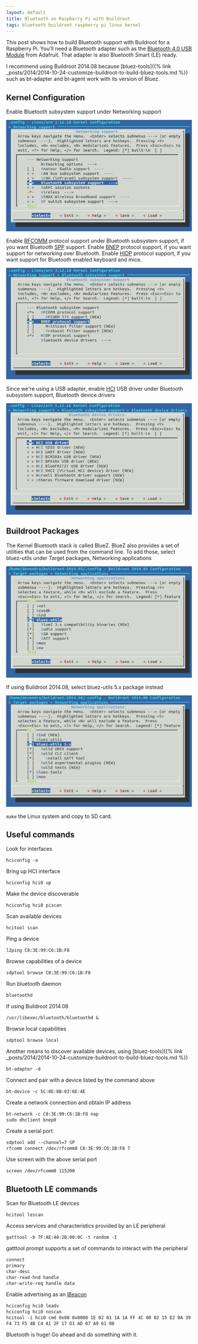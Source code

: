 ```yaml
---
layout: default
title: Bluetooth on Raspberry Pi with Buildroot
tags: bluetooth buildroot raspberry pi linux kernel
---
```


This post shows how to build Bluetooth support with Buildroot for a Raspberry Pi. You'll need a Bluetooth adapter such as the [Bluetooth 4.0 USB Module](http://www.adafruit.com/products/1327) from Adafruit. That adapter is also Bluetooth Smart (LE) ready.

I recommend using Buildroot 2014.08 because [bluez-tools]({% link _posts/2014/2014-10-24-customize-buildroot-to-build-bluez-tools.md %}) such as bt-adapter and bt-agent work with its version of Bluez.

## Kernel Configuration

Enable Bluetooth subsystem support under Networking support

![Bluetooth subsystem support](/assets/img/buildroot-kernel-networking-bluetooth.png)

Enable [RFCOMM](https://developer.bluetooth.org/TechnologyOverview/Pages/RFCOMM.aspx) protocol support under Bluetooth subsystem support, if you want Bluetooth [SPP](https://developer.bluetooth.org/TechnologyOverview/Pages/SPP.aspx) support. Enable [BNEP](https://developer.bluetooth.org/TechnologyOverview/Pages/BNEP.aspx) protocol support, if you want support for networking over Bluetooth. Enable [HIDP](https://developer.bluetooth.org/TechnologyOverview/Pages/HID.aspx) protocol support, if you want support for Bluetooth enabled keyboard and mice.

![RFCOMM and BNEP support](/assets/img/buildroot-kernel-networking-bluetooth-rfcomm.png)

Since we're using a USB adapter, enable [HCI](https://developer.bluetooth.org/TechnologyOverview/Pages/HCI.aspx) USB driver under Bluetooth subsystem support, Bluetooth device drivers

![HCI USB driver](/assets/img/buildroot-kernel-networking-bluetooth-driver-hci.png)

## Buildroot Packages

The Kernel Bluetooth stack is called BlueZ. BlueZ also provides a set of utilities that can be used from the command line. To add those, select bluez-utils under Target packages, Networking applications

![bluez-utils](/assets/img/buildroot-packages-bluez-utils.png)

If using Buildroot 2014.08, select bluez-utils 5.x package instead

![bluez5_utils](/assets/img/buildroot-packages-bluez-utils-5.png)

`make` the Linux system and copy to SD card.

## Useful commands

Look for interfaces

```
hciconfig -a
```

Bring up HCI interface

```
hciconfig hci0 up
```

Make the device discoverable

```
hciconfig hci0 piscan
```

Scan available devices

```
hcitool scan
```

Ping a device

```
l2ping C8:3E:99:C6:1B:F8
```

Browse capabilities of a device

```
sdptool browse C8:3E:99:C6:1B:F8
```

Run bluetooth daemon

```
bluetoothd
```

If using Buildroot 2014.08

```
/usr/libexec/bluetooth/bluetoothd &
```

Browse local capabilities

```
sdptool browse local
```

Another means to discover available devices, using [bluez-tools]({% link _posts/2014/2014-10-24-customize-buildroot-to-build-bluez-tools.md %})

```
bt-adapter -d
```

Connect and pair with a device listed by the command above

```
bt-device -c 5C:0E:8B:03:6E:4E
```

Create a network connection and obtain IP address

```
bt-network -c C8:3E:99:C6:1B:F8 nap
sudo dhclient bnep0
```

Create a serial port

```
sdptool add --channel=7 SP
rfcomm connect /dev/rfcomm0 C8:3E:99:C6:1B:F8 7
```

Use screen with the above serial port

```
screen /dev/rfcomm0 115200
```

## Bluetooth LE commands

Scan for Bluetooth LE devices

```
hcitool lescan
```

Access services and characteristics provided by an LE peripheral

```
gatttool -b 7F:AE:48:2B:00:0C -t random -I
```

gatttool prompt supports a set of commands to interact with the peripheral

```
connect
primary
char-desc
char-read-hnd handle
char-write-req handle data
```

Enable advertising as an [iBeacon](https://learn.adafruit.com/pibeacon-ibeacon-with-a-raspberry-pi/overview)

```
hciconfig hci0 leadv
hciconfig hci0 noscan
hcitool -i hci0 cmd 0x08 0x0008 1E 02 01 1A 1A FF 4C 00 02 15 E2 0A 39 F4 73 F5 4B C4 A1 2F 17 D1 AD 07 A9 61 00
```

Bluetooth is huge! Go ahead and do something with it.
